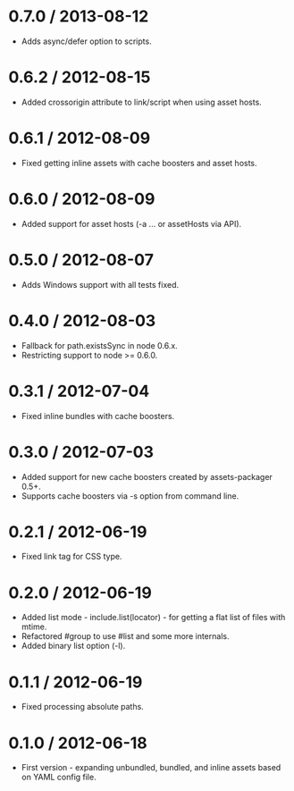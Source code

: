 0.7.0 / 2013-08-12
==================

  * Adds async/defer option to scripts.

0.6.2 / 2012-08-15
==================

  * Added crossorigin attribute to link/script when using asset hosts.

0.6.1 / 2012-08-09
==================

  * Fixed getting inline assets with cache boosters and asset hosts.

0.6.0 / 2012-08-09
==================

  * Added support for asset hosts (-a ... or assetHosts via API).

0.5.0 / 2012-08-07
==================

  * Adds Windows support with all tests fixed.

0.4.0 / 2012-08-03
==================

  * Fallback for path.existsSync in node 0.6.x.
  * Restricting support to node >= 0.6.0.

0.3.1 / 2012-07-04
==================

  * Fixed inline bundles with cache boosters.

0.3.0 / 2012-07-03
==================

  * Added support for new cache boosters created by assets-packager 0.5+.
  * Supports cache boosters via -s option from command line.

0.2.1 / 2012-06-19
==================

  * Fixed link tag for CSS type.

0.2.0 / 2012-06-19
==================

  * Added list mode - include.list(locator) - for getting a flat list of files with mtime.
  * Refactored #group to use #list and some more internals.
  * Added binary list option (-l).

0.1.1 / 2012-06-19
==================

  * Fixed processing absolute paths.

0.1.0 / 2012-06-18
==================

  * First version - expanding unbundled, bundled, and inline assets based on YAML config file.
